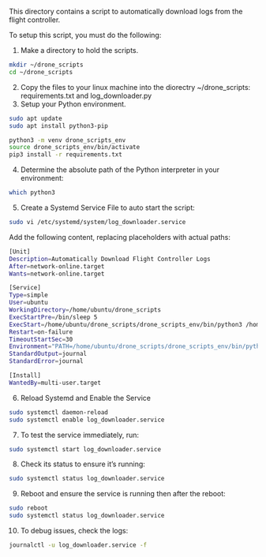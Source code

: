This directory contains a script to automatically download logs from the flight controller.

To setup this script, you must do the following:
1. Make a directory to hold the scripts.
```sh
mkdir ~/drone_scripts
cd ~/drone_scripts
```
2. Copy the files to your linux machine into the diorectry ~/drone_scripts: requirements.txt and log_downloader.py
3. Setup your Python environment.
```sh
sudo apt update
sudo apt install python3-pip

python3 -m venv drone_scripts_env
source drone_scripts_env/bin/activate
pip3 install -r requirements.txt
```
4. Determine the absolute path of the Python interpreter in your environment: 
```sh
which python3
```
5. Create a Systemd Service File to auto start the script:
```sh
sudo vi /etc/systemd/system/log_downloader.service
```

Add the following content, replacing placeholders with actual paths:
```sh
[Unit]
Description=Automatically Download Flight Controller Logs
After=network-online.target
Wants=network-online.target

[Service]
Type=simple
User=ubuntu
WorkingDirectory=/home/ubuntu/drone_scripts
ExecStartPre=/bin/sleep 5
ExecStart=/home/ubuntu/drone_scripts/drone_scripts_env/bin/python3 /home/ubuntu/drone_scripts/log_downloader.py
Restart=on-failure
TimeoutStartSec=30
Environment="PATH=/home/ubuntu/drone_scripts/drone_scripts_env/bin/python3:/usr/bin:/bin"
StandardOutput=journal
StandardError=journal

[Install]
WantedBy=multi-user.target
```

6. Reload Systemd and Enable the Service
```sh
sudo systemctl daemon-reload
sudo systemctl enable log_downloader.service
```

7. To test the service immediately, run:
```sh
sudo systemctl start log_downloader.service
```

8. Check its status to ensure it’s running:
```sh
sudo systemctl status log_downloader.service
```

9. Reboot and ensure the service is running then after the reboot:
```sh
sudo reboot
sudo systemctl status log_downloader.service
```

10. To debug issues, check the logs:
```sh
journalctl -u log_downloader.service -f
```